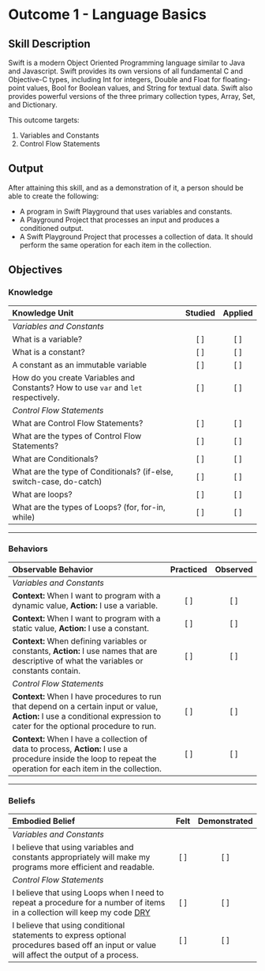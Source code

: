 # Outcome 1 - Language Basics
## Skill Description

Swift is a modern Object Oriented Programming language similar to Java and Javascript.
Swift provides its own versions of all fundamental C and Objective-C types, including Int for integers, Double and Float for floating-point values, Bool for Boolean values, and String for textual data. Swift also provides powerful versions of the three primary collection types, Array, Set, and Dictionary.

This outcome targets:
 1. Variables and Constants
 2. Control Flow Statements

## Output

After attaining this skill, and as a demonstration of it, a person should be able to create the following:

- A program in Swift Playground that uses variables and constants.
- A Playground Project that processes an input and produces a conditioned output.
- A Swift Playground Project that processes a collection of data. It should perform the same operation for each item in the collection.

## Objectives

### Knowledge

| Knowledge Unit   |      Studied      | Applied |
|:-------------|:------------------:|:--------:|
| _Variables and Constants_ |
| What is a variable? | [ ] | [ ] |
| What is a constant? | [ ] | [ ] |
| A constant as an immutable variable | [ ] | [ ] |
| How do you create Variables and Constants? How to use `var` and `let` respectively.| [ ] | [ ] |
| _Control Flow Statements_ |
| What are Control Flow Statements?| [ ] | [ ] |
| What are the types of Control Flow Statements? | [ ] | [ ] |
| What are Conditionals? | [ ] | [ ] |
| What are the type of Conditionals? (if-else, switch-case, do-catch) | [ ] | [ ] |
| What are loops? | [ ] | [ ] |
| What are the types of Loops? (for, for-in, while) | [ ] | [ ] |  

-------

### Behaviors

| Observable Behavior   |      Practiced      | Observed |
|:-------------|:------------------:|:--------:|
| _Variables and Constants_ |
| **Context:** When I want to program with a dynamic value, **Action:** I use a variable. | [ ] | [ ] |
| **Context:** When I want to program with a static value, **Action:** I use a constant. | [ ] | [ ] |
| **Context:** When defining variables or constants, **Action:** I use names that are descriptive of what the variables or constants contain. | [ ] | [ ] |
| _Control Flow Statements_ |
| **Context:** When I have procedures to run that depend on a certain input or value, **Action:** I use a conditional expression to cater for the optional procedure to run. | [ ] | [ ] |
| **Context:** When I have a collection of data to process, **Action:** I use a procedure inside the loop to repeat the operation for each item in the collection. | [ ] | [ ] |

-------

### Beliefs

| Embodied Belief   |      Felt      | Demonstrated |
|:-------------|:------------------:|:--------:|
| _Variables and Constants_ |
| I believe that using variables and constants appropriately will make my programs more efficient and readable. | [ ] | [ ] |
| _Control Flow Statements_ |
| I believe that using Loops when I need to repeat a procedure for a number of items in a collection will keep my code [DRY](https://en.wikipedia.org/wiki/Don%27t_repeat_yourself) | [ ] | [ ] |
| I believe that using conditional statements to express optional procedures based off an input or value will affect the output of a process. | [ ] | [ ] |
